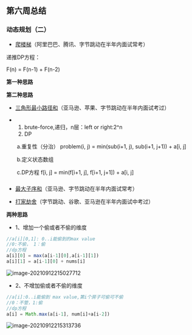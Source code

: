 ## 第六周总结

### 动态规划（二）

- [爬楼梯](https://leetcode-cn.com/problems/climbing-stairs/description/)（阿里巴巴、腾讯、字节跳动在半年内面试常考）

递推DP方程：

  F(n) = F(n-1) + F(n-2)

**第一种思路**

**第二种思路**





- [三角形最小路径和](https://leetcode-cn.com/problems/triangle/description/)（亚马逊、苹果、字节跳动在半年内面试考过）

- 1. brute-force,递归，n层：left or right:2^n
  2. DP

  ​       a.重复性（分治） problem(i, j) = min(sub(i+1, j), sub(i+1, j+1)) + a[i, j]

  ​       b.定义状态数组

  ​       c.DP方程 f[i, j] = min(f[i+1, j], f[i+1, j+1]) + a[i, j]

### 

- [最大子序和](https://leetcode-cn.com/problems/maximum-subarray/)（亚马逊、字节跳动在半年内面试常考）



- [打家劫舍](https://leetcode-cn.com/problems/house-robber/)（字节跳动、谷歌、亚马逊在半年内面试中考过）

**两种思路**

- 1、增加一个偷或者不偷的维度

```js
//a[i][0,1]: 0..i能偷到的max value
//0:不偷， 1：偷
//dp方程
a[i][0] = max(a[i-1][0],a[i-1][1])
a[i][1] = a[i-1][0] + nums[i]
```

![image-20210912215027712](E:\doc\学习资料\微信公众号\pic\image-20210912215027712.png)

- 2、不增加偷或者不偷的维度

```js
//a[i]:0..i能偷到 max value,第i个房子可偷可不偷
//0：不管，1:偷
//dp方程
a[i] = Math.max(a[i-1], num[i]+a[i-2])
```

![image-20210912215313736](E:\doc\学习资料\微信公众号\pic\image-20210912215313736.png)
